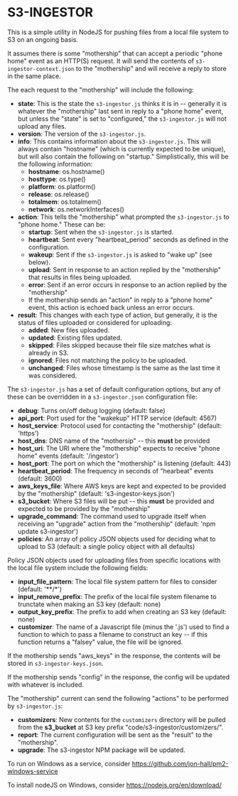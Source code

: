 # S3-INGESTOR

This is a simple utility in NodeJS for pushing files from a local file system to S3 on an ongoing basis.

It assumes there is some "mothership" that can accept a periodic "phone home" event as an HTTP(S) request.
It will send the contents of `s3-ingestor-context.json` to the "mothership" and will receive a reply to store in the same place.

The each request to the "mothership" will include the following:

* **state**: This is the state the `s3-ingestor.js` thinks it is in -- generally it is whatever the "mothership" last sent in reply to a "phone home" event, but unless the "state" is set to "configured," the `s3-ingestor.js` will not upload any files.
* **version**: The version of the `s3-ingestor.js`.
* **info**: This contains information about the `s3-ingestor.js`. This will always contain "hostname" (which is currently expected to be unique), but will also contain the following on "startup." Simplistically, this will be the following information:
    * **hostname**:   os.hostname()
    * **hosttype**:   os.type()
    * **platform**:   os.platform()
    * **release**:    os.release()
    * **totalmem**:   os.totalmem()
    * **network**:    os.networkInterfaces()
* **action**: This tells the "mothership" what prompted the `s3-ingestor.js` to "phone home." These can be:
    * **startup**: Sent when the `s3-ingestor.js` is started.
    * **heartbeat**: Sent every "heartbeat_period" seconds as defined in the configuration.
    * **wakeup**: Sent if the `s3-ingestor.js` is asked to "wake up" (see below).
    * **upload**: Sent in response to an action replied by the "mothership" that results in files being uploaded.
    * **error**: Sent if an error occurs in response to an action replied by the "mothership"
    * If the mothership sends an "action" in reply to a "phone home" event, this action is echoed back unless an error occurs.
* **result**: This changes with each type of action, but generally, it is the status of files uploaded or considered for uploading:
    * **added**: New files uploaded.
    * **updated**: Existing files updated.
    * **skipped**: Files skipped because their file size matches what is already in S3.
    * **ignored**: Files not matching the policy to be uploaded.
    * **unchanged**: Files whose timestamp is the same as the last time it was considered.

The `s3-ingestor.js` has a set of default configuration options, but any of these can be overridden in a `s3-ingestor.json` configuration file:

* **debug**: Turns on/off debug logging (default: false)
* **api_port**: Port used for the "wakekup" HTTP service (default: 4567)
* **host_service**: Protocol used for contacting the "mothership" (default: 'https')
* **host_dns**: DNS name of the "mothersip" -- this **must** be provided
* **host_uri**: The URI where the "mothership" expects to receive "phone home" events (default: '/ingestor')
* **host_port**: The port on which the "mothership" is listening (default: 443)
* **heartbeat_period**: The frequency in seconds of "hearbeat" events (default: 3600)
* **aws_keys_file**: Where AWS keys are kept and expected to be provided by the "mothership" (default: 's3-ingestor-keys.json')
* **s3_bucket**: Where S3 files will be put -- this **must** be provided and expected to be provided by the "mothership"
* **upgrade_command**: The command used to upgrade itself when receiving an "upgrade" action from the "mothership" (default: 'npm update s3-ingestor')
* **policies**: An array of policy JSON objects used for deciding what to upload to S3 (default: a single policy object with all defaults)

Policy JSON objects used for uploading files from specific locations with the local file system include the following fields:

* **input_file_pattern**: The local file system pattern for files to consider (default: '**/*')
* **input_remove_prefix**: The prefix of the local file system filename to trunctate when making an S3 key (default: none)
* **output_key_prefix**: The prefix to add when creating an S3 key (default: none)
* **customizer**: The name of a Javascript file (minus the '.js') used to find a function to which to pass a filename to construct an key -- if this function returns a "falsey" value, the file will be ignored.

If the mothership sends "aws_keys" in the response, the contents will be stored in `s3-ingestor-keys.json`.
 
If the mothership sends "config" in the response, the config will be updated with whatever is included.

The "mothership" current can send the following "actions" to be performed by `s3-ingestor.js`:

* **customizers**: New contents for the `customizers` directory will be pulled from the **s3_bucket** at S3 key prefix "code/s3-ingestor/customizers/".
* **report**: The current configuration will be sent as the "result" to the "mothership".
* **upgrade**: The s3-ingestor NPM package will be updated.

To run on Windows as a service, consider https://github.com/jon-hall/pm2-windows-service

To install nodeJS on Windows, consider https://nodejs.org/en/download/